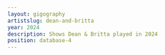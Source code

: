 ```yaml
---
layout: gigography
artistslug: dean-and-britta
year: 2024
description: Shows Dean & Britta played in 2024
position: database-4
---
```

